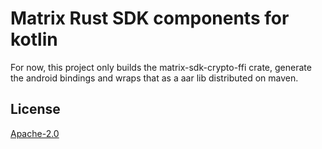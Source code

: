 # Matrix Rust SDK components for kotlin

For now, this project only builds the matrix-sdk-crypto-ffi crate, generate the android bindings and wraps that as a aar lib distributed on maven.

## License

[Apache-2.0](https://www.apache.org/licenses/LICENSE-2.0)
